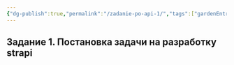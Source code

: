 ```yaml
---
{"dg-publish":true,"permalink":"/zadanie-po-api-1/","tags":["gardenEntry"]}
---
```


## Задание 1. Постановка задачи на разработку strapi